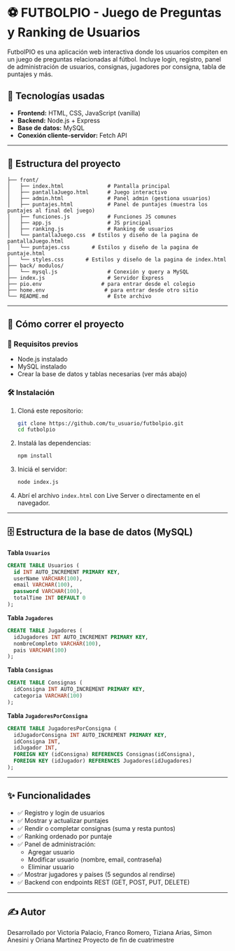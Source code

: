 
# ⚽ FUTBOLPIO - Juego de Preguntas y Ranking de Usuarios

FutbolPIO es una aplicación web interactiva donde los usuarios compiten en un juego de preguntas relacionadas al fútbol. Incluye login, registro, panel de administración de usuarios, consignas, jugadores por consigna, tabla de puntajes y más.

## 📌 Tecnologías usadas

- **Frontend:** HTML, CSS, JavaScript (vanilla)
- **Backend:** Node.js + Express
- **Base de datos:** MySQL
- **Conexión cliente-servidor:** Fetch API

---

## 📁 Estructura del proyecto

```
├── front/
│   ├── index.html              # Pantalla principal
│   ├── pantallaJuego.html      # Juego interactivo
│   ├── admin.html              # Panel admin (gestiona usuarios)
│   ├── puntajes.html           # Panel de puntajes (muestra los puntajes al final del juego)
│   ├── funciones.js            # Funciones JS comunes
│   ├── app.js                  # JS principal
│   ├── ranking.js              # Ranking de usuarios
│   └── pantallaJuego.css  # Estilos y diseño de la pagina de pantallaJuego.html
│   └── puntajes.css       # Estilos y diseño de la pagina de puntaje.html
│   └── styles.css       # Estilos y diseño de la pagina de index.html
├── back/ modulos/
│   └── mysql.js                # Conexión y query a MySQL
├── index.js                    # Servidor Express
├── pio.env                   # para entrar desde el colegio
├── home.env                   # para entrar desde otro sitio
└── README.md                   # Este archivo
```

---

## 🚀 Cómo correr el proyecto

### 🔧 Requisitos previos

- Node.js instalado
- MySQL instalado
- Crear la base de datos y tablas necesarias (ver más abajo)

### 🛠️ Instalación

1. Cloná este repositorio:
   ```bash
   git clone https://github.com/tu_usuario/futbolpio.git
   cd futbolpio
   ```

2. Instalá las dependencias:
   ```bash
   npm install
   ```

3. Iniciá el servidor:
   ```bash
   node index.js
   ```

4. Abrí el archivo `index.html` con Live Server o directamente en el navegador.

---

## 🗄️ Estructura de la base de datos (MySQL)

**Tabla `Usuarios`**
```sql
CREATE TABLE Usuarios (
  id INT AUTO_INCREMENT PRIMARY KEY,
  userName VARCHAR(100),
  email VARCHAR(100),
  password VARCHAR(100),
  totalTime INT DEFAULT 0
);
```

**Tabla `Jugadores`**
```sql
CREATE TABLE Jugadores (
  idJugadores INT AUTO_INCREMENT PRIMARY KEY,
  nombreCompleto VARCHAR(100),
  pais VARCHAR(100)
);
```

**Tabla `Consignas`**
```sql
CREATE TABLE Consignas (
  idConsigna INT AUTO_INCREMENT PRIMARY KEY,
  categoria VARCHAR(100)
);
```

**Tabla `JugadoresPorConsigna`**
```sql
CREATE TABLE JugadoresPorConsigna (
  idJugadorConsigna INT AUTO_INCREMENT PRIMARY KEY,
  idConsigna INT,
  idJugador INT,
  FOREIGN KEY (idConsigna) REFERENCES Consignas(idConsigna),
  FOREIGN KEY (idJugador) REFERENCES Jugadores(idJugadores)
);
```

---

## ✨ Funcionalidades

- ✅ Registro y login de usuarios
- ✅ Mostrar y actualizar puntajes
- ✅ Rendir o completar consignas (suma y resta puntos)
- ✅ Ranking ordenado por puntaje
- ✅ Panel de administración:
  - Agregar usuario
  - Modificar usuario (nombre, email, contraseña)
  - Eliminar usuario
- ✅ Mostrar jugadores y países (5 segundos al rendirse)
- ✅ Backend con endpoints REST (GET, POST, PUT, DELETE)

---


## ✍️ Autor

Desarrollado por Victoria Palacio, Franco Romero, Tiziana Arias, Simon Anesini y Oriana Martinez 
Proyecto de fin de cuatrimestre
